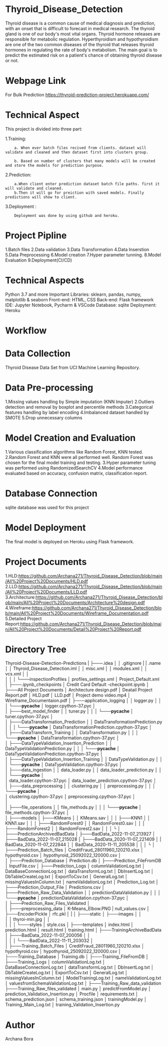 
# Thyroid_Disease_Detection

Thyroid disease is a common cause of medical diagnosis and prediction, with an onset 
that is difficult to forecast in medical research. The thyroid gland is one of our body's 
most vital organs. Thyroid hormone releases are responsible for metabolic regulation. 
Hyperthyroidism and hypothyroidism are one of the two common diseases of the thyroid 
that releases thyroid hormones in regulating the rate of body's metabolism.
The main goal is to predict the estimated risk on a patient's chance of obtaining thyroid 
disease or not.
# Webpage Link
For Bulk Prediction
https://thyroid-prediction-project.herokuapp.com/

# Technical Aspect
This project is divided into three part:

  1.Training:

        a. When ever batch files recived from clients. dataset will validate and cleaned and then dataset first into clusters group.

        b. Based on number of clusters that many models will be created and store the models for prediction purpose.

  2.Prediction:

        a.When client enter prediction dataset batch file paths. first it will validate and cleaned.
        b.Then it will go for preiction with saved models. Finally predictions will show to client.

  3.Deployment :

        Deployment was done by using github and heroku.

# Project Pipline
1.Batch files
2.Data validation
3.Data Transformation
4.Data Inserstion
5.Data Preprocessing
6.Model creation
7.Hyper parameter tunning.
8.Model Evaluation
9.Deployment(CI/CD)

# Technical Aspects

Python 3.7 and more
Important Libraries: sklearn, pandas, numpy, matplotlib & seaborn
Front-end: HTML, CSS
Back-end: Flask framework
IDE: Jupyter Notebook, Pycharm & VSCode
Database: sqlite
Deployment: Heroku

# Workflow

# Data Collection

Thyroid Disease Data Set from UCI Machine Learning Repository.

# Data Pre-processing

1.Missing values handling by Simple imputation (KNN Imputer)
2.Outliers detection and removal by boxplot and percentile methods
3.Categorical features handling by label encoding
4.Imbalanced dataset handled by SMOTE
5.Drop unnecessary columns

# Model Creation and Evaluation

1.Various classification algorithms like Random Forest, KNN tested.
2.Random Forest and KNN were all performed well. Random Forest was chosen for the final model training and testing.
3.Hyper parameter tuning was performed using RandomizedSearchCV
4.Model performance evaluated based on accuracy, confusion matrix, classification report.

# Database Connection

sqlite database was used for this project

# Model Deployment

The final model is deployed on Heroku using Flask framework.

# Project Documents
1.HLD:https://github.com/Archana271/Thyroid_Disease_Detection/blob/main/All%20Project%20Documents/HLD.pdf 
2.LLD:https://github.com/Archana271/Thyroid_Disease_Detection/blob/main/All%20Project%20Documents/LLD.pdf 
3.Architecture:https://github.com/Archana271/Thyroid_Disease_Detection/blob/main/All%20Project%20Documents/Architecture%20design.pdf 
4.Wireframe:https://github.com/Archana271/Thyroid_Disease_Detection/blob/main/All%20Project%20Documents/Wireframe_Documentation.pdf 
5.Detailed Project Report:https://github.com/Archana271/Thyroid_Disease_Detection/blob/main/All%20Project%20Documents/Detail%20Project%20Report.pdf

# Directory Tree

Thyroid-Disease-Detection-Predictions
|
├───.idea
│   │   .gitignore
|   |   .name
│   │   Thyroid_Disease_Detection.iml
│   │   misc.xml
│   │   modules.xml
│   │   vcs.xml
│   │   
│   │
│   └───inspectionProfiles
│           profiles_settings.xml
│           Project_Default.xml
│
├───.ipynb_checkpoints
│       Credit Card Default -checkpoint.ipynb
│
├───All Project Documents
│       Architecture design.pdf
│       Deatail Project Report.pdf
│       HLD.pdf
│       LLD.pdf
│       Project demo video.mp4
│       Wireframe_Documentaion.pdf
│
├───application_logging
│   │   logger.py
│   │
│   └───__pycache__
│           logger.cpython-37.pyc
│           
│
├───best_model_finder
│   │   tuner.py
│   │
│   └───__pycache__
│           tuner.cpython-37.pyc
│           
│
├───DataTransformation_Prediction
│   │   DataTransformationPrediction.py
│   │
│   └───__pycache__
│           DataTransformationPrediction.cpython-37.pyc
│           
│
├───DataTransform_Training
│   │   DataTransformation.py
│   │
│   └───__pycache__
│           DataTransformation.cpython-37.pyc
│           
│
├───DataTypeValidation_Insertion_Prediction
│   │   DataTypeValidationPrediction.py
│   │
│   └───__pycache__
│           DataTypeValidationPrediction.cpython-37.pyc
│           
│
├───DataTypeValidation_Insertion_Training
│   │   DataTypeValidation.py
│   │
│   └───__pycache__
│           DataTypeValidation.cpython-37.pyc
│           
│
├───data_ingestion
│   │   data_loader.py
│   │   data_loader_prediction.py
│   │
│   └───__pycache__
│           
│           data_loader.cpython-37.pyc
│           data_loader_prediction.cpython-37.pyc
│           
│
├───data_preprocessing
│   │   clustering.py
│   │   preprocessing.py
│   │
│   └───__pycache__
│           
│           clustering.cpython-37.pyc
│           preprocessing.cpython-37.pyc
│           
│           
│
├───file_operations
│   │   file_methods.py
│   │
│   └───__pycache__
│           file_methods.cpython-37.pyc
│           
│
├───models
│   ├───KMeans
│   │       KMeans.sav
│   │
│   ├───KNN1
│   │       KNN1.sav
│   │
│   ├───RandomForest0
│   │       RandomForest0.sav
│   │
│   ├───RandomForest2
│   │       RandomForest2.sav
│   │
│   └
│
├───PredictionArchivedBadData
│   ├───BadData_2022-11-07_213927
│   ├───BadData_2022-11-07_215028
│   ├───BadData_2020-11-07_221409
│   |   BadData_2020-11-07_222844
│   │   BadData_2020-11-11_205538
│   │
│   └
│
├───Prediction_Batch_files
│       CreditFraud_28011960_120210.xlsx
│       hypothyroid.csv
│       hypothyroid_25092022_120000.csv
│       
│
├───Prediction_Database
│       Prediction.db
│
├───Prediction_FileFromDB
│       InputFile.csv
│
├───Prediction_Logs
│       columnValidationLog.txt
│       DataBaseConnectionLog.txt
│       dataTransformLog.txt
│       DbInsertLog.txt
│       DbTableCreateLog.txt
│       ExportToCsv.txt
│       GeneralLog.txt
│       missingValuesInColumn.txt
│       nameValidationLog.txt
│       Prediction_Log.txt
│
├───Prediction_Output_File
│       Predictions.csv
│
├───Prediction_Raw_Data_Validation
│   │   predictionDataValidation.py
│   │
│   └───__pycache__
│           predictionDataValidation.cpython-37.pyc
│           
│
├───Prediction_Raw_Files_Validated
│       
│
├───preprocessing_data
│       K-Means_Elbow.PNG
|       null_values.csv
│
├───EncoderPickle
│       rfc.pkl
│
|
│
├───static
│   ├───images
│   │     
│   │       thyroi-min.jpg
│   │       
│   │
│   └───styles
│           style.css
│
├───templates
│       index.html
│       prediction.html
│       result.html
│       training.html
│
├───TrainingArchiveBadData
│   ├───BadData_2022-11-07_200056
│   │       
│   │
│   └───BadData_2022-11-11_203032
│           
│
├───Training_Batch_Files
│       CreditFraud_28011960_120210.xlsx
│       hypothyroid.csv
│       hypothyroid_25092022_120000.csv
│
├───Training_Database
│       Training.db
│
├───Training_FileFromDB
│
├───Training_Logs
│       columnValidationLog.txt
│       DataBaseConnectionLog.txt
│       dataTransformLog.txt
│       DbInsertLog.txt
│       DbTableCreateLog.txt
│       ExportToCsv.txt
│       GeneralLog.txt
│       missingValuesInColumn.txt
│       ModelTrainingLog.txt
│       nameValidationLog.txt
│       valuesfromSchemaValidationLog.txt
│
├───Training_Raw_data_validation
├───Training_Raw_files_validated
│   main.py
│   predictFromModel.py
│   prediction_Validation_Insertion.py
│   Procfile
│   requirements.txt
│   schema_prediction.json
│   schema_training.json
│   trainingModel.py
│   Training_Main_Log.txt
│   training_Validation_Insertion.py


# Author

Archana Bora